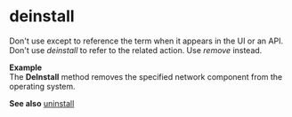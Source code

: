 # deinstall

Don't use except to reference the term when it appears in the UI or an API. Don't use *deinstall* to refer to the related action. Use *remove* instead. 

 **Example**  
The **DeInstall** method removes the specified network component from the operating system.

**See also** [](/style-guide/a-z-word-list-term-collections/u/uninstall)[uninstall](/style-guide/a-z-word-list-term-collections/u/uninstall)
